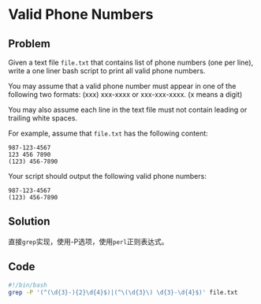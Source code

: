 # Valid Phone Numbers

## Problem

Given a text file `file.txt` that contains list of phone numbers (one per line), write a one liner bash script to print all valid phone numbers.

You may assume that a valid phone number must appear in one of the following two formats: (xxx) xxx-xxxx or xxx-xxx-xxxx. (x means a digit)

You may also assume each line in the text file must not contain leading or trailing white spaces.

For example, assume that `file.txt` has the following content:
```
987-123-4567
123 456 7890
(123) 456-7890
```
Your script should output the following valid phone numbers:
```
987-123-4567
(123) 456-7890
```

## Solution

直接`grep`实现，使用-P选项，使用`perl`正则表达式。

## Code

```bash
#!/bin/bash
grep -P '(^(\d{3}-){2}\d{4}$)|(^\(\d{3}\) \d{3}-\d{4}$)' file.txt
```
